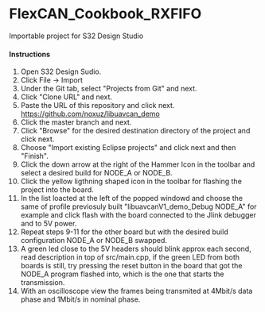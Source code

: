# FlexCAN_Cookbook_RXFIFO
Importable project for S32 Design Studio

#### Instructions 
1. Open S32 Design Sudio.
2. Click File -> Import
3. Under the Git tab, select "Projects from Git" and next.
4. Click "Clone URL" and next.
5. Paste the URL of this repository and click next. https://github.com/noxuz/libuavcan_demo
6. Click the master branch and next.
7. Click "Browse" for the desired destination directory of the project and click next.
8. Choose "Import existing Eclipse projects" and click next and then "Finish".
9. Click the down arrow at the right of the Hammer Icon in the toolbar and select a desired build for NODE_A or NODE_B.
10. Click the yellow ligthning shaped icon in the toolbar for flashing the project into the board.
11. In the list loacted at the left of the popped windowd and choose the same of profile previosuly built "libuavcanV1_demo_Debug NODE_A" for example and click flash with the board connected to the Jlink debugger and to 5V power.
12. Repeat steps 9-11 for the other board but with the desired build configuration NODE_A or NODE_B swapped.
13. A green led close to the 5V headers should blink approx each second, read description in top of src/main.cpp, if the green LED from both boards is still, try pressing the reset button in the board that got the NODE_A program flashed into, which is the one that starts the transmission.
14. With an oscilloscope view the frames being transmited at 4Mbit/s data phase and 1Mbit/s in nominal phase.
